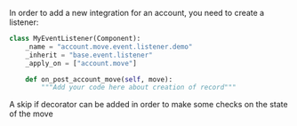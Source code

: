 In order to add a new integration for an account, you need to create a
listener:

``` python
class MyEventListener(Component):
    _name = "account.move.event.listener.demo"
    _inherit = "base.event.listener"
    _apply_on = ["account.move"]

    def on_post_account_move(self, move):
        """Add your code here about creation of record"""
```

A skip if decorator can be added in order to make some checks on the
state of the move
